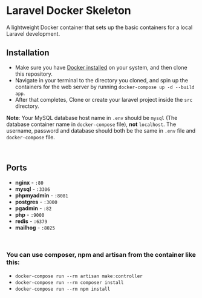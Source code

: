# Laravel Docker Skeleton
A lightweight Docker container that sets up the basic containers for a local Laravel development.

## Installation
- Make sure you have [Docker installed](https://docs.docker.com/docker-for-mac/install/) on your system, and then clone this repository.
- Navigate in your terminal to the directory you cloned, and spin up the containers for the web server by running `docker-compose up -d --build app`.
- After that completes, Clone or create your laravel project inside the `src` directory.

**Note**: Your MySQL database host name in `.env` should be `mysql` (The database container name in `docker-compose` file), **not** `localhost`. The username, password and database should both be the same in `.env` file and `docker-compose` file. 

<br>

## Ports
- **nginx** - `:80`
- **mysql** - `:3306`
- **phpmyadmin** - `:8081`
- **postgres** - `:3000`
- **pgadmin** - `:82`
- **php** - `:9000`
- **redis** - `:6379`
- **mailhog** - `:8025` 

<br> 

### You can use composer, npm and artisan from the container like this:
- `docker-compose run --rm artisan make:controller`
- `docker-compose run --rm composer install`
- `docker-compose run --rm npm install`
